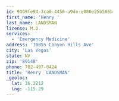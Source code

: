 ```yaml
---
id: 9309fe94-3ca8-4456-a9de-e006e25b566b
first_name: 'Henry '
last_name: LANDSMAN
license: M.D.
services:
  - 'Emergency Medicine'
address: '10055 Canyon Hills Ave'
city: 'Las Vegas'
state: NV
zip: '89148'
phone: 702-497-0424
title: 'Henry  LANDSMAN'
_geoloc:
  lat: 36.2212
  lng: -115.29
---
```

